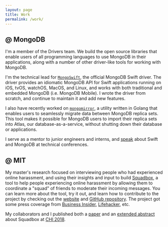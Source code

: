 ```yaml
---
layout: page
title: Work
permalink: /work/
---
```


## **@ MongoDB**
I'm a member of the Drivers team. We build the open source libraries that enable users of all programming languages to use MongoDB in their applications, along with a number of other driver-like tools for working with MongoDB.

I'm the technical lead for [`MongoSwift`](https://www.github.com/mongodb/mongo-swift-driver), the official MongoDB Swift driver. The driver provides an idiomatic MongoDB API for Swift applications running on iOS, tvOS, watchOS, MacOS, and Linux, and works with both traditional and embedded MongoDB (i.e. MongoDB Mobile). I wrote the driver from scratch, and continue to maintain it and add new features.

I also have recently worked on [`mongomirror`](https://docs.atlas.mongodb.com/import/mongomirror/), a utility written in Golang that enables users to seamlessly migrate data between MongoDB replica sets. This tool makes it possible for MongoDB users to import their replica sets into Atlas, our database-as-a-service, without shutting down their database or applications.

I serve as a mentor to junior engineers and interns, and [speak](/speaking) about Swift and MongoDB at technical conferences.

## **@ MIT**
My master's research focused on interviewing people who had experienced online harassment, and using their insights and input to build [Squadbox](https://squadbox.org), a tool to help people experiencing online harassment by allowing them to coordinate a "squad" of friends to moderate their incoming messages.
You can learn more about the tool, try it out, and learn how to contribute to the project by checking out the [website](https://squadbox.org) and [GitHub repository](https://www.github.com/amyxzhang/squadbox).
The project got some press coverage from [Business Insider](http://www.businessinsider.com/mit-researchers-squadbox-lets-friends-combat-online-harassment-2018-4), [Lifehacker](https://lifehacker.com/recruit-your-friends-to-stop-online-harassment-1825041913), etc.

My collaborators and I published both a [paper](/files/squadbox-paper.pdf) and an [extended abstract](/files/squadbox-demo.pdf) about Squadbox at [CHI 2018](https://www.chi2018.acm.org).